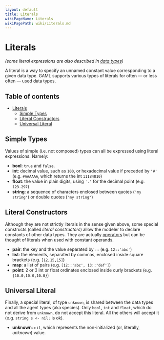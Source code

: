 ```yaml
---
layout: default
title: Literals
wikiPageName: Literals
wikiPagePath: wiki/Literals.md
---
```


# Literals



_(some literal expressions are also described in [data types](DataTypes))_

A literal is a way to specify an unnamed constant value corresponding to a given data type. GAML supports various types of literals for often — or less often — used data types.

## Table of contents 

* [Literals](#literals)
	* [Simple Types](#simple-types)
	* [Literal Constructors](#literal-constructors)
	* [Universal Literal](#universal-literal)




## Simple Types
Values of simple (i.e. not composed) types can all be expressed using literal expressions. Namely:

  * **bool**: `true` and `false`.
  * **int**: decimal value, such as `100`, or hexadecimal value if preceded by `'#'` (e.g. `#AAAAAA`, which returns the int `11184810`)
  * **float**: the value in plain digits, using `'.'` for the decimal point (e.g. `123.297`)
  * **string**: a sequence of characters enclosed between quotes (`'my string'`) or double quotes (`"my string"`)




## Literal Constructors
Although they are not strictly literals in the sense given above, some special constructs (called _literal constructors_) allow the modeler to declare constants of other data types. They are actually [operators](Operators) but can be thought of literals when used with constant operands.

  * **pair**: the key and the value separated by `::` (e.g. `12::'abc'`)
  * **list**: the elements, separated by commas, enclosed inside square brackets (e.g. `[12,15,15]`)
  * **map**: a list of pairs (e.g. `[12::'abc', 13::'def']`)
  * **point**: 2 or 3 int or float ordinates enclosed inside curly brackets (e.g. `{10.0,10.0,10.0}`)



[//]: # (keyword|concept_nil)
## Universal Literal
Finally, a special literal, of type `unknown`, is shared between the data types and all the agent types (aka species). Only `bool`, `int` and `float`, which do not derive from `unknown`, do not accept this literal. All the others will accept it (e.g. `string s <- nil;` is ok).

  * **unknown**: `nil`, which represents the non-initialized (or, literally, _unknown_) value.
